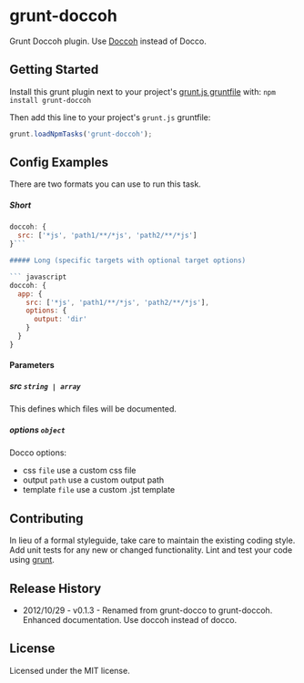 # grunt-doccoh

Grunt Doccoh plugin. Use [Doccoh] instead of Docco.

## Getting Started
Install this grunt plugin next to your project's [grunt.js gruntfile][getting_started] with: `npm install grunt-doccoh`

Then add this line to your project's `grunt.js` gruntfile:

```javascript
grunt.loadNpmTasks('grunt-doccoh');
```

[Doccoh]: https://github.com/rozmiarek/doccoh
[grunt]: https://github.com/cowboy/grunt
[getting_started]: https://github.com/cowboy/grunt/blob/master/docs/getting_started.md

## Config Examples

There are two formats you can use to run this task.

##### Short

``` javascript
doccoh: {
  src: ['*js', 'path1/**/*js', 'path2/**/*js']
}```

##### Long (specific targets with optional target options)

``` javascript
doccoh: {
  app: {
    src: ['*js', 'path1/**/*js', 'path2/**/*js'],
    options: {
      output: 'dir'
    }
  }
}
```

#### Parameters

##### src ```string | array```

This defines which files will be documented.

##### options ```object```

Docco options:
* css ```file``` use a custom css file
* output ```path``` use a custom output path
* template ```file``` use a custom .jst template

## Contributing
In lieu of a formal styleguide, take care to maintain the existing coding style. Add unit tests for any new or changed functionality. Lint and test your code using [grunt][grunt].

## Release History
* 2012/10/29 - v0.1.3 - Renamed from grunt-docco to grunt-doccoh. Enhanced documentation. Use doccoh instead of docco.

## License
Licensed under the MIT license.